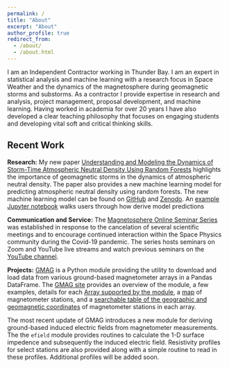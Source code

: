 ```yaml
---
permalink: /
title: "About"
excerpt: "About"
author_profile: true
redirect_from: 
  - /about/
  - /about.html
---
```


I am an Independent Contractor working in Thunder Bay. I am an expert in statistical analysis and machine learning with a research focus in Space Weather and the dynamics of the magnetosphere during geomagnetic storms and substorms. As a contractor I provide expertise in research and analysis, project management, proposal development, and machine learning. Having worked in academia for over 20 years I have also developed a clear teaching philosophy that focuses on engaging students and developing vital soft and critical thinking skills.

## Recent Work

**Research:** My new paper [Understanding and Modeling the Dynamics of Storm-Time Atmospheric Neutral Density Using Random Forests][1] highlights the importance of geomagnetic storms in the dynamics of atmospheric neutral density. The paper also provides a new machine learning model for predicting atmospheric neutral density using random forests. The new machine learning model can be found on [GitHub][2] and [Zenodo][3]. An [example Jupyter notebook][4] walks users through how derive model predictions  

**Communication and Service:** The [Magnetosphere Online Seminar Series][5] was established in response to the cancelation of several scientific meetings and to encourage continued interaction within the Space Physics community during the Covid-19 pandemic. The series hosts seminars on Zoom and YouTube live streams and watch previous seminars on the [YouTube channel][6].

**Projects:** [GMAG][7] is a Python module providing the utility to download and load data from various ground-based magnetometer arrays in a Pandas DataFrame. The [GMAG site][8] provides an overview of the module, a few examples, details for each [Array supported by the module][9], a [map][10] of magnetometer stations, and a [searchable table of the geographic and geomagnetic coordinates][11] of magnetometer stations in each array.

The most recent update of GMAG introduces a new module for deriving ground-based induced electric fields from magnetometer measurements. The the ```efield``` module provides routines to calculate the 1-D surface impedence and subsequently the induced electric field. Resistivity profiles for select stations are also provided along with a simple routine to read in these profiles. Additional profiles will be added soon.



[1]:https://doi.org/10.1029/2024SW003928
[2]:https://github.com/kylermurphy/mltdm
[3]:https://doi.org/10.5281/zenodo.15091438
[4]:https://github.com/kylermurphy/mltdm/blob/main/Notebooks/RF_predict.ipynb
[5]:https://msolss.github.io/MagSeminars/
[6]:https://www.youtube.com/channel/UCNlOK9mCmI3V111EHQRCuEQ?view_as=subscriber
[7]:https://github.com/kylermurphy/gmag
[8]:https://kylermurphy.github.io/gmag/
[9]:https://kylermurphy.github.io/gmag/arrays
[10]:https://kylermurphy.github.io/gmag/stations
[11]:https://kylermurphy.github.io/gmag/cgm_2000.html
